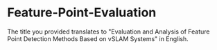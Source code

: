 # Feature-Point-Evaluation
The title you provided translates to "Evaluation and Analysis of Feature Point Detection Methods Based on vSLAM Systems" in English.
